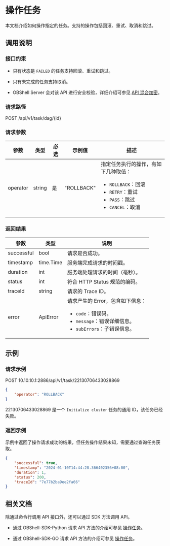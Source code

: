 # 操作任务

本文档介绍如何操作指定的任务。支持的操作包括回滚、重试、取消和跳过。

## 调用说明

### 接口约束

* 只有状态是 `FAILED` 的任务支持回滚、重试和跳过。

* 只有未完成的任务支持取消。

* OBShell Server 会对该 API 进行安全校验，详细介绍可参见 [API 混合加密](200.api-hybrid-encryption.md)。

### 请求路径

POST /api/v1/task/dag/{id}

### 请求参数

| 参数 | 类型 | 必选 | 示例值 | 描述 |
| --- | --- | --- | --- | --- |
| operator | string | 是 | "ROLLBACK" | 指定任务执行的操作，有如下几种取值：<ul><li>`ROLLBACK`：回滚</li><li>`RETRY`：重试</li><li>`PASS`：跳过</li><li>`CANCEL`：取消</li></ul> |

### 返回结果

| 参数 | 类型 | 说明 |
| --- | --- | --- |
| successful | bool | 请求是否成功。 |
| timestamp | time.Time | 服务端完成请求的时间戳。 |
| duration | int | 服务端处理请求的时间（毫秒）。 |
| status | int | 符合 HTTP Status 规范的编码。 |
| traceId | string | 请求的 Trace ID。 |
| error | ApiError | 请求产生的 Error，包含如下信息：<ul><li>`code`：错误码。</li><li>`message`：错误详细信息。</li><li>`subErrors`：子错误信息。</li></ul> |

## 示例

### 请求示例

POST 10.10.10.1:2886/api/v1/task/22130706433028869

```json
{
    "operator": "ROLLBACK"
}
```

22130706433028869 是一个 `Initialize cluster` 任务的通用 ID，该任务已经失败。

### 返回示例

示例中返回了操作请求成功的结果，但任务操作结果未知，需要通过查询任务获取。

```json
{
    "successful": true,
    "timestamp": "2024-01-10T14:44:28.366402356+08:00",
    "duration": 1,
    "status": 200,
    "traceId": "7e77b2ba9ee2fa66"
}
```

## 相关文档

除通过命令行调用 API 接口外，还可以通过 SDK 方法调用 API。

* 通过 OBShell-SDK-Python 请求 API 方法的介绍可参见 [操作任务](../500.obshell-sdk-reference/100.python/1900.operate-dag-of-python.md)。

* 通过 OBShell-SDK-GO 请求 API 方法的介绍可参见 [操作任务](../500.obshell-sdk-reference/200.go/1900.operate-dag-of-go.md)。
